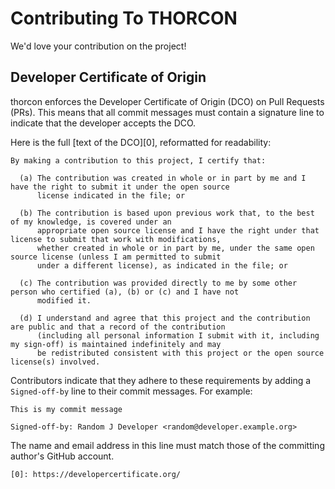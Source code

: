 # Contributing To THORCON

We'd love your contribution on the project!

## Developer Certificate of Origin

thorcon enforces the Developer Certificate of Origin (DCO) on Pull Requests (PRs). This means that all commit messages must contain a signature line to indicate that the developer accepts the DCO.

Here is the full [text of the DCO][0], reformatted for readability:

    By making a contribution to this project, I certify that:

      (a) The contribution was created in whole or in part by me and I have the right to submit it under the open source
          license indicated in the file; or

      (b) The contribution is based upon previous work that, to the best of my knowledge, is covered under an
          appropriate open source license and I have the right under that license to submit that work with modifications,
          whether created in whole or in part by me, under the same open source license (unless I am permitted to submit
          under a different license), as indicated in the file; or

      (c) The contribution was provided directly to me by some other person who certified (a), (b) or (c) and I have not
          modified it.

      (d) I understand and agree that this project and the contribution are public and that a record of the contribution
          (including all personal information I submit with it, including my sign-off) is maintained indefinitely and may
          be redistributed consistent with this project or the open source license(s) involved.


Contributors indicate that they adhere to these requirements by adding
a `Signed-off-by` line to their commit messages.  For example:

    This is my commit message

    Signed-off-by: Random J Developer <random@developer.example.org>

The name and email address in this line must match those of the
committing author's GitHub account.

```
[0]: https://developercertificate.org/
